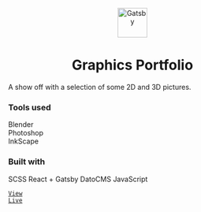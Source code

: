 <p align="center">
  <a href="https://www.gatsbyjs.com/?utm_source=starter&utm_medium=readme&utm_campaign=minimal-starter">
    <img alt="Gatsby" src="https://www.gatsbyjs.com/Gatsby-Monogram.svg" width="60" />
  </a>
</p>
<h1 align="center">
  Graphics Portfolio
</h1>
A show off with a selection of some 2D and 3D pictures.
<h3>Tools used</h3>
Blender   <br>
Photoshop <br>
InkScape  <br>

<h3>Built with</h3>
SCSS
React + Gatsby
DatoCMS
JavaScript

<code><a href="https://grafikimaster.gatsbyjs.io/">View Live</code>
